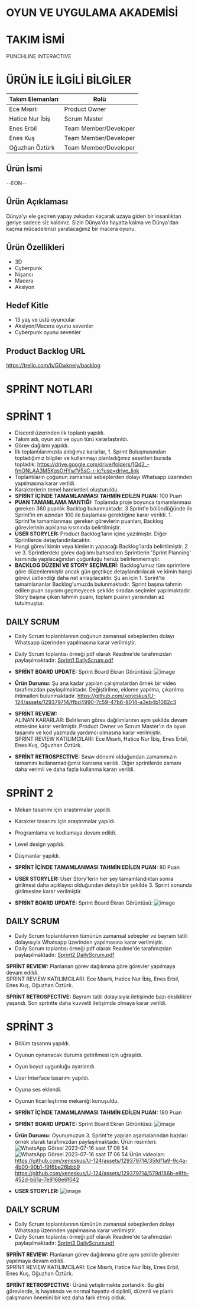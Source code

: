 # OYUN VE UYGULAMA AKADEMİSİ
# TAKIM İSMİ
PUNCHLINE INTERACTIVE
# ÜRÜN İLE İLGİLİ BİLGİLER
| Takım Elemanları | Rolü |
| ------------- | ------------- |
| Ece Mısırlı | Product Owner | 
| Hatice Nur İbiş | Scrum Master |    
| Enes Erbil | Team Member/Developer | 
| Enes Kuş | Team Member/Developer | 
| Oğuzhan Öztürk | Team Member/Developer |
## Ürün İsmi
--EON--
## Ürün Açıklaması
Dünya’yı ele geçiren yapay zekadan kaçarak uzaya giden bir insanlıktan geriye sadece siz kaldınız. Sizin Dünya'da hayatta kalma ve Dünya'dan kaçma mücadelenizi yaratacağınız bir macera oyunu.
## Ürün Özellikleri
- 3D
- Cyberpunk
- Nişancı
- Macera
- Aksiyon
## Hedef Kitle 
- 13 yaş ve üstü oyuncular
- Aksiyon/Macera oyunu sevenler
- Cyberpunk oyunu sevenler
## Product Backlog URL
https://trello.com/b/G0wkneiy/backlog

# SPRİNT NOTLARI
# SPRİNT 1
- Discord üzerinden ilk toplantı yapıldı.
- Takım adı, oyun adı ve oyun türü kararlaştırıldı.
- Görev dağılımı yapıldı.
- İlk toplantılarımızda aldığımız kararlar, 1. Sprint Buluşmasından topladığımız bilgiler ve kullanmayı planladığımız assetleri burada topladık: https://drive.google.com/drive/folders/1Qd2_-fmONLAA3M5KgsOHYwfV5sC-r-Ic?usp=drive_link 
- Toplantıların çoğunun zamansal sebeplerden dolayı Whatsapp üzerinden yapılmasına karar verildi.
- Karakterlerin temel hareketleri oluşturuldu.
- **SPRİNT İÇİNDE TAMAMLANMASI TAHMİN EDİLEN PUAN:** 100 Puan
- **PUAN TAMAMLAMA MANTIĞI:** Toplamda proje boyunca tamamlanması gereken 360 puanlık Backlog bulunmaktadır. 3 Sprint'e bölündüğünde ilk Sprint'in en azından 100 ile başlaması gerektiğine karar verildi. 1. Sprint'te tamamlanması gereken görevlerin puanları, Backlog görevlerinin açıklama kısmında belirtilmiştir.
- **USER STORYLER:** Product Backlog'ların içine yazılmıştır. Diğer Sprintlerde detaylandırılacaktır.
- Hangi görevi kimin veya kimlerin yapacağı Backlog'larda belirtilmiştir. 2 ve 3. Sprintlerdeki görev dağılımı bahsedilen Sprintlerin 'Sprint Planning' kısmında yapılacağından çoğunluğu henüz belirlenmemiştir. 
- **BACKLOG DÜZENİ VE STORY SEÇİMLERİ:** Backlog'umuz tüm sprintlere göre düzenlenmiştir ancak gün geçtikçe detaylandırılacak ve kimin hangi görevi üstlendiği daha net anlaşılacaktır. Şu an için 1. Sprint'te tamamlananlar Backlog'umuzda bulunmaktadır. Sprint başına tahmin edilen puan sayısını geçmeyecek şekilde sıradan seçimler yapılmaktadır. Story başına çıkan tahmin puanı, toplam puanın yarısından az tutulmuştur.

## DAILY SCRUM
- Daily Scrum toplantılarının çoğunun zamansal sebeplerden dolayı Whatsapp üzerinden yapılmasına karar verilmiştir.
- Daily Scrum toplantısı örneği pdf olarak Readme'de tarafımızdan paylaşılmaktadır: 
[Sprint1 DailyScrum.pdf](https://github.com/xeneskus/U-124/files/11782581/Sprint1.DailyScrum.pdf)

- **SPRİNT BOARD UPDATE:** Sprint Board Ekran Görüntüsü: ![image](https://github.com/xeneskus/U-124/assets/129379714/4c543576-e3a1-485d-a927-07e960837e8f)
- **Ürün Durumu:** Şu ana kadar yapılan çalışmalardan örnek bir video tarafımızdan paylaşılmaktadır. Değiştirilme, ekleme yapılma, çıkarılma ihtimalleri bulunmaktadır.
https://github.com/xeneskus/U-124/assets/129379714/ffbd4990-7c59-47b6-8014-a3eb4b1062c3
- **SPRİNT REVIEW:** </br> ALINAN KARARLAR: Belirlenen görev dağılımlarının aynı şekilde devam etmesine karar verilmiştir. Product Owner ve Scrum Master'ın da oyun tasarımı ve kod yazmada yardımcı olmasına karar verilmiştir. </br> 
SPRİNT REVİEW KATILIMCILARI: Ece Mısırlı, Hatice Nur İbiş, Enes Erbil, Enes Kuş, Oğuzhan Öztürk. 
- **SPRİNT RETROSPECTIVE:** Sınav dönemi olduğundan zamanımızın tamamını kullanamadığımız kanısına varıldı. Diğer sprintlerde zamanı daha verimli ve daha fazla kullanma kararı verildi.

# SPRİNT 2
- Mekan tasarımı için araştırmalar yapıldı.
- Karakter tasarımı için araştırmalar yapıldı.
- Programlama ve kodlamaya devam edildi.
- Level design yapıldı.
- Düşmanlar yapıldı.
- **SPRİNT İÇİNDE TAMAMLANMASI TAHMİN EDİLEN PUAN:** 80 Puan
- **USER STORYLER:** User Story'lerin her şey tamamlandıktan sonra girilmesi daha açıklayıcı olduğundan detaylı bir şekilde 3. Sprint sonunda girilmesine karar verilmiştir.

- **SPRİNT BOARD UPDATE:** Sprint Board Ekran Görüntüsü: ![image](https://github.com/xeneskus/U-124/assets/129379714/57ca765d-225a-43ff-bd76-16ca307c27a3)

## DAILY SCRUM
- Daily Scrum toplantılarının tümünün zamansal sebepler ve bayram tatili dolayısıyla Whatsapp üzerinden yapılmasına karar verilmiştir.
- Daily Scrum toplantısı örneği pdf olarak Readme'de tarafımızdan paylaşılmaktadır: 
[Sprint2 DailyScrum.pdf](https://github.com/xeneskus/U-124/files/11931206/Sprint2.DailyScrum.pdf)

**SPRİNT REVIEW:** Planlanan görev dağılımına göre görevler yapılmaya devam edildi. </br>
SPRİNT REVIEW KATILIMCILARI: Ece Mısırlı, Hatice Nur İbiş, Enes Erbil, Enes Kuş, Oğuzhan Öztürk. </br>

**SPRİNT RETROSPECTIVE:** Bayram tatili dolayısıyla iletişimde bazı eksiklikler yaşandı. Son sprintte daha kuvvetli iletişimde olmaya karar verildi.

# SPRİNT 3
- Bölüm tasarımı yapıldı.
- Oyunun oynanacak duruma getirilmesi için uğraşıldı.
- Oyun boyut uygunluğu ayarlandı.
- User Interface tasarımı yapıldı.
- Oyuna ses eklendi.
- Oyunun ticarileştirme mekaniği konuşuldu.
- **SPRİNT İÇİNDE TAMAMLANMASI TAHMİN EDİLEN PUAN:** 180 Puan
- **SPRİNT BOARD UPDATE:** Sprint Board Ekran Görüntüsü: ![image](https://github.com/xeneskus/U-124/assets/129379714/d42b7d2e-3d0d-43c0-80f8-9463fa9e9189)
- **Ürün Durumu:** Oyunumuzun 3. Sprint'te yapılan aşamalarından bazıları örnek olarak tarafımızdan paylaşılmaktadır. Ürün resimleri:
   ![WhatsApp Görsel 2023-07-16 saat 17 06 54](https://github.com/xeneskus/U-124/assets/129379714/1a502b1f-7a2b-4baa-93a8-9abf93338543)
  ![WhatsApp Görsel 2023-07-16 saat 17 06 54](https://github.com/xeneskus/U-124/assets/129379714/3097cc2a-20d5-458e-8bce-bfcca27d35b4)
  Ürün videoları:
https://github.com/xeneskus/U-124/assets/129379714/35fdf1a9-9c4a-4b00-90b1-f9f6be26bbb9   </br>
https://github.com/xeneskus/U-124/assets/129379714/579d186b-e8fb-452d-b61a-7e9168e6f042


- **USER STORYLER:** ![image](https://github.com/xeneskus/U-124/assets/129379714/faf4b44c-87c3-44e7-8de6-7e1b14efb618)
## DAILY SCRUM
- Daily Scrum toplantılarının tümünün zamansal sebeplerden dolayı Whatsapp üzerinden yapılmasına karar verilmiştir.
- Daily Scrum toplantısı örneği pdf olarak Readme'de tarafımızdan paylaşılmaktadır: [Sprint3 DailyScrum.pdf](https://github.com/xeneskus/U-124/files/12064176/Sprint3.DailyScrum.pdf)

**SPRİNT REVIEW:** Planlanan görev dağılımına göre aynı şekilde görevler yapılmaya devam edildi. </br>
SPRİNT REVIEW KATILIMCILARI: Ece Mısırlı, Hatice Nur İbiş, Enes Erbil, Enes Kuş, Oğuzhan Öztürk. </br>

**SPRİNT RETROSPECTIVE:** Ürünü yetiştirmekte zorlandık. Bu gibi görevlerde, iş hayatında ve normal hayatta disiplinli, düzenli ve planlı çalışmanın önemini bir kez daha fark etmiş olduk.
